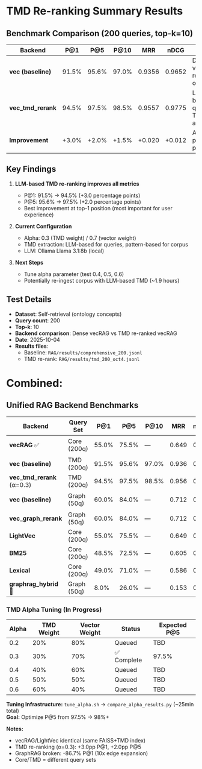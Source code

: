 # TMD Re-ranking Summary Results

## Benchmark Comparison (200 queries, top-k=10)

| Backend | P@1 | P@5 | P@10 | MRR | nDCG | Notes |
|---------|-----|-----|------|-----|------|-------|
| **vec (baseline)** | 91.5% | 95.6% | 97.0% | 0.9356 | 0.9652 | Dense vector retrieval only |
| **vec_tmd_rerank** | 94.5% | 97.5% | 98.5% | 0.9557 | 0.9775 | LLM-based query TMD, alpha=0.3 |
| **Improvement** | +3.0% | +2.0% | +1.5% | +0.020 | +0.012 | Absolute percentage points |

## Key Findings

1. **LLM-based TMD re-ranking improves all metrics**
   - P@1: 91.5% → 94.5% (+3.0 percentage points)
   - P@5: 95.6% → 97.5% (+2.0 percentage points)
   - Best improvement at top-1 position (most important for user experience)

2. **Current Configuration**
   - Alpha: 0.3 (TMD weight) / 0.7 (vector weight)
   - TMD extraction: LLM-based for queries, pattern-based for corpus
   - LLM: Ollama Llama 3.1:8b (local)

3. **Next Steps**
   - Tune alpha parameter (test 0.4, 0.5, 0.6)
   - Potentially re-ingest corpus with LLM-based TMD (~1.9 hours)

## Test Details

- **Dataset**: Self-retrieval (ontology concepts)
- **Query count**: 200
- **Top-k**: 10
- **Backend comparison**: Dense vecRAG vs TMD re-ranked vecRAG
- **Date**: 2025-10-04
- **Results files**:
  - Baseline: `RAG/results/comprehensive_200.jsonl`
  - TMD re-rank: `RAG/results/tmd_200_oct4.jsonl`


# Combined:
## Unified RAG Backend Benchmarks

| Backend | Query Set | P@1 | P@5 | P@10 | MRR | nDCG | Latency | Throughput |
|---------|-----------|-----|-----|------|-----|------|---------|------------|
| **vecRAG** ✅ | Core (200q) | 55.0% | 75.5% | — | 0.649 | 0.684 | 0.05ms ⚡ | 20,000 q/s ⚡ |
| **vec (baseline)** | TMD (200q) | 91.5% | 95.6% | 97.0% | 0.936 | 0.965 | — | — |
| **vec_tmd_rerank** (α=0.3) | TMD (200q) | 94.5% | 97.5% | 98.5% | 0.956 | 0.978 | ~1.5s/q | — |
| **vec (baseline)** | Graph (50q) | 60.0% | 84.0% | — | 0.712 | 0.745 | 0.06ms ⚡ | 16,667 q/s |
| **vec_graph_rerank** | Graph (50q) | 60.0% | 84.0% | — | 0.712 | 0.745 | 9.56ms | 105 q/s |
| **LightVec** | Core (200q) | 55.0% | 75.5% | — | 0.649 | 0.684 | 0.09ms | 11,111 q/s |
| **BM25** | Core (200q) | 48.5% | 72.5% | — | 0.605 | 0.647 | 0.94ms | 1,064 q/s |
| **Lexical** | Core (200q) | 49.0% | 71.0% | — | 0.586 | 0.623 | 0.38ms | 2,632 q/s |
| **graphrag_hybrid** 🔴 | Graph (50q) | 8.0% | 26.0% | — | 0.153 | 0.215 | 434ms | 2.3 q/s |

### TMD Alpha Tuning (In Progress)

| Alpha | TMD Weight | Vector Weight | Status | Expected P@5 |
|-------|------------|---------------|--------|--------------|
| 0.2 | 20% | 80% | Queued | TBD |
| 0.3 | 30% | 70% | ✅ Complete | 97.5% |
| 0.4 | 40% | 60% | Queued | TBD |
| 0.5 | 50% | 50% | Queued | TBD |
| 0.6 | 60% | 40% | Queued | TBD |

**Tuning Infrastructure:** `tune_alpha.sh` → `compare_alpha_results.py` (~25min total)  
**Goal:** Optimize P@5 from 97.5% → 98%+

**Notes:**
- vecRAG/LightVec identical (same FAISS+TMD index)
- TMD re-ranking (α=0.3): +3.0pp P@1, +2.0pp P@5
- GraphRAG broken: -86.7% P@1 (10x edge expansion)
- Core/TMD = different query sets
